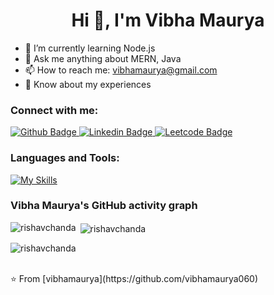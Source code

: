  <h1 align="center">Hi 👋, I'm Vibha Maurya</h1>

- 🌱 I’m currently learning Node.js
- 💬 Ask me anything about MERN, Java
- 📫 How to reach me: vibhamaurya@gmail.com
- 📄 Know about my experiences <a href="https://drive.google.com/file/d/1NoO0eECrOdzNG2PupSN_zRX6vwPUsOOa/view?usp=drive_link"></a>
  
### Connect with me:
<div id="badges">
  <a href="https://github.com/vibhamaurya060">
    <img src="https://img.shields.io/badge/Github-white?style=for-the-badge&logo=Github&logoColor=black" alt="Github Badge"/>
  </a>
   <a href="https://www.linkedin.com/in/vibhamaurya060/">
    <img src="https://img.shields.io/badge/Linkedin-blue?style=for-the-badge&logo=Linkedin&logoColor=white" alt="Linkedin Badge"/>
  </a>
   <a href="https://leetcode.com/u/Vibha060/">
    <img src="https://img.shields.io/badge/Leetcode-gray?style=for-the-badge&logo=leetcode&logoColor=orange" alt="Leetcode Badge"/>
  </a>
</div>

### Languages and Tools:
[![My Skills](https://skillicons.dev/icons?i=github,git,figma,html,css,js,react,nodejs,mysql,mongodb,java)](https://skillicons.dev)

### Vibha Maurya's GitHub activity graph

<p><img align="left" src="https://github-readme-stats.vercel.app/api/top-langs?username=vibhamaurya060&show_icons=true&locale=en&layout=compact&theme=light" alt="rishavchanda" /></p>

<p>&nbsp;<img align="center" src="https://github-readme-stats.vercel.app/api?username=vibhamaurya060&show_icons=true&locale=en&theme=light" alt="rishavchanda" /></p>

<p><img align="center" src="https://github-readme-streak-stats.herokuapp.com/?user=vibhamaurya060&&theme=light" alt="rishavchanda" /></p>


<br>
⭐️ From [vibhamaurya](https://github.com/vibhamaurya060)
